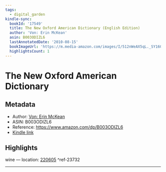 ```yaml
---
tags:
  - digital_garden
kindle-sync:
  bookId: '17549'
  title: The New Oxford American Dictionary (English Edition)
  author: 'Von: Erin McKean'
  asin: B003ODIZL6
  lastAnnotatedDate: '2010-08-15'
  bookImageUrl: 'https://m.media-amazon.com/images/I/512nWeAX5qL._SY160.jpg'
  highlightsCount: 1
---
```

# The New Oxford American Dictionary
## Metadata
* Author: [Von: Erin McKean](https://www.amazon.comundefined)
* ASIN: B003ODIZL6
* Reference: https://www.amazon.com/dp/B003ODIZL6
* [Kindle link](kindle://book?action=open&asin=B003ODIZL6)

## Highlights
wine — location: [220605](kindle://book?action=open&asin=B003ODIZL6&location=220605) ^ref-23732

---
